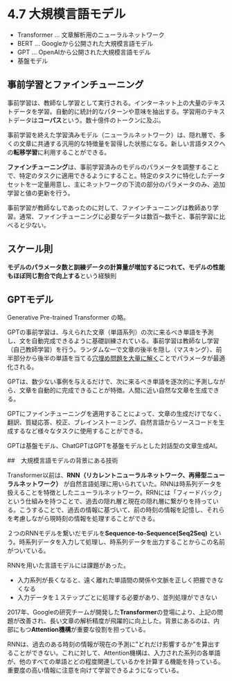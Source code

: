 <script type="text/javascript" async src="https://cdnjs.cloudflare.com/ajax/libs/mathjax/3.2.2/es5/tex-mml-chtml.min.js">
</script>
<script type="text/x-mathjax-config">
 MathJax.Hub.Config({
 tex2jax: {
 inlineMath: [['$', '$'] ],
 displayMath: [ ['$$','$$'], ["\\[","\\]"] ]
 }
 });
</script>

# 4.7 大規模言語モデル

- Transformer ... 文章解析用のニューラルネットワーク
- BERT ... Googleから公開された大規模言語モデル
- GPT ... OpenAIから公開された大規模言語モデル
- 基盤モデル

## 事前学習とファインチューニング

事前学習は、教師なし学習として実行される。インターネット上の大量のテキストデータを学習。自動的に統計的なパターンや意味を抽出する。学習用のテキストデータは**コーパス**という。数十億件のトークンに及ぶ。

事前学習を終えた学習済みモデル（ニューラルネットワーク）は、隠れ層で、多くの文章に共通する汎用的な特徴量を習得した状態になる。新しい言語タスクへの**転移学習**に利用することができる。

**ファインチューニング**は、事前学習済みのモデルのパラメータを調整することで、特定のタスクに適用できるようにすること。特定のタスクに特化したデータセットを一定量用意し、主にネットワークの下流の部分のパラメータのみ、追加学習と値の更新を行う。

事前学習が教師なしであったのに対して、ファインチューニングは教師あり学習。通常、ファインチューニングに必要なデータは数百〜数千と、事前学習に比べると少ない。

## スケール則

**モデルのパラメータ数と訓練データの計算量が増加するにつれて、モデルの性能もほぼ同じ割合で向上する**という経験則

## GPTモデル

Generative Pre-trained Transformer の略。

GPTの事前学習は、与えられた文章（単語系列）の次に来るべき単語を予測し、文を自動完成できるように基礎訓練されている。事前学習は教師なし学習（自己教師学習）を行う。ランダムな一で文章の後半を隠し（マスキング）、前半部分から後半の単語を当てる<u>穴埋め問題を大量に解く</u>ことでパラメータが最適化される。

GPTは、数少ない事例を与えるだけで、次に来るべき単語を逐次的に予測しながら、文章を自動的に完成できることが特徴。人間に近い自然な文章を生成できる。

GPTにファインチューニングを適用することによって、文章の生成だけでなく、翻訳、質疑応答、校正、ブレインストーミング、自然言語からソースコードを生成するなど様々なタスクに使用することができる。

GPTは基盤モデル、ChatGPTはGPTを基盤モデルとした対話型の文章生成AI。

##　大規模言語モデルの背景にある技術

Transformer以前は、**RNN（リカレントニューラルネットワーク、再帰型ニューラルネットワーク）** が自然言語処理に用いられていた。RNNは時系列データを扱えることを特徴としたニューラルネットワーク。RRNには「フィードバック」という仕組みを持つことで、過去の隠れ層と現在の隠れ層に繋がりを持っている。こうすることで、過去の情報に基づいて、前の時刻の情報を記憶し、それらを考慮しながら現時刻の情報を処理することができる。

２つのRNNモデルを繋いだモデルを**Sequence-to-Sequence(Seq2Seq)** という。時系列データを入力して処理し、時系列データを出力することからこの名前がついている。

RNNを用いた言語モデルには課題があった。

- 入力系列が長くなると、遠く離れた単語間の関係や文脈を正しく把握できなくなる
- 入力データを１ステップごとに処理する必要があり、並列処理ができない

2017年、Googleの研究チームが開発した**Transformer**の登場により、上記の問題が改善され、長い文章の解析精度が飛躍的に向上した。背景にあるのは、内部にもつ**Attention機構**が重要な役割を担っている。

RNNは、過去のある時刻の情報が現在の予測に"どれだけ影響するか"を算出することができない。これに対して、Attention機構は、入力された系列の各単語が、他のすべての単語とどの程度関連しているかを計算する機能を持っている。重要度の高い情報に注意を向けて学習できるようになっている。


